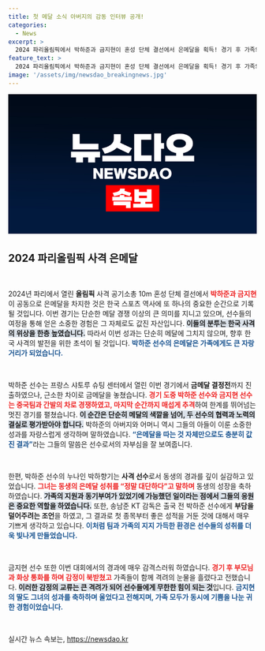 ```yaml
---
title: 첫 메달 소식 아버지의 감동 인터뷰 공개!
categories:
  - News
excerpt: >
  2024 파리올림픽에서 박하준과 금지현이 혼성 단체 결선에서 은메달을 획득! 경기 후 가족의 자랑스러운 반응과 감동적인 뒷이야기를 전합니다. 금메달은 놓쳤지만 열정 가득한 그 순간을 놓치지 마세요!
feature_text: >
  2024 파리올림픽에서 박하준과 금지현이 혼성 단체 결선에서 은메달을 획득! 경기 후 가족의 자랑스러운 반응과 감동적인 뒷이야기를 전합니다. 금메달은 놓쳤지만 열정 가득한 그 순간을 놓치지 마세요!
image: '/assets/img/newsdao_breakingnews.jpg'
---
```


<p><img src="/assets/img/newsdao_breakingnews.jpg" alt="ontimetimes 속보" /></p>

<h2 data-ke-size="size26">2024 파리올림픽 사격 은메달</h2>

<p data-ke-size="size16">&nbsp;</p>

<p>2024년 파리에서 열린 <b>올림픽</b> 사격 공기소총 10m 혼성 단체 결선에서 <b><span style="color: #ee2323;">박하준과 금지현</span></b>이 공동으로 은메달을 차지한 것은 한국 스포츠 역사에 또 하나의 중요한 순간으로 기록될 것입니다. 이번 경기는 단순한 메달 경쟁 이상의 큰 의미를 지니고 있으며, 선수들의 여정을 통해 얻은 소중한 경험은 그 자체로도 값진 자산입니다. <b><span style="background-color: #21538527;">이들의 분투는 한국 사격의 위상을 한층 높였습니다.</span></b> 따라서 이번 성과는 단순히 메달에 그치지 않으며, 향후 한국 사격의 발전을 위한 초석이 될 것입니다. <b><span style="color: #1a5490;">박하준 선수의 은메달은 가족에게도 큰 자랑거리가 되었습니다.</span></b></p>

<p data-ke-size="size16">&nbsp;</p>

<p>박하준 선수는 프랑스 샤토루 슈팅 센터에서 열린 이번 경기에서 <b>금메달 결정전</b>까지 진출하였으나, 근소한 차이로 금메달을 놓쳤습니다. <b><span style="color: #ee2323;">경기 도중 박하준 선수와 금지현 선수는 중국팀과 간발의 차로 경쟁하였고, 마지막 순간까지 매섭게 추격</span></b>하여 한계를 뛰어넘는 멋진 경기를 펼쳤습니다. <b><span style="background-color: #21538527;">이 순간은 단순히 메달의 색깔을 넘어, 두 선수의 협력과 노력의 결실로 평가받아야 합니다.</span></b> 박하준의 아버지와 어머니 역시 그들의 아들이 이룬 소중한 성과를 자랑스럽게 생각하며 말하였습니다. <b><span style="color: #1a5490;">“은메달을 따는 것 자체만으로도 충분히 값진 결과”</span></b>라는 그들의 말씀은 선수로서의 자부심을 잘 보여줍니다.</p>

<p data-ke-size="size16">&nbsp;</p>

<p>한편, 박하준 선수의 누나인 박하향기는 <b>사격 선수</b>로서 동생의 경과를 깊이 실감하고 있었습니다. <b><span style="color: #ee2323;">그녀는 동생의 은메달 성취를 “정말 대단하다”고 말하며</span></b> 동생의 성장을 축하하였습니다. <b><span style="background-color: #21538527;">가족의 지원과 동기부여가 있었기에 가능했던 일이라는 점에서 그들의 응원은 중요한 역할을 하였습니다.</span></b> 또한, 송남준 KT 감독은 출국 전 박하준 선수에게 <b>부담을 덜어주려는 조언</b>을 하였고, 그 결과로 첫 종목부터 좋은 성적을 거둔 것에 대해서 매우 기쁘게 생각하고 있습니다. <b><span style="color: #1a5490;">이처럼 팀과 가족의 지지 가득한 환경은 선수들의 성취를 더욱 빛나게 만들었습니다.</span></b></p>

<p data-ke-size="size16">&nbsp;</p>

<p>금지현 선수 또한 이번 대회에서의 경과에 매우 감격스러워 하였습니다. <b><span style="color: #ee2323;">경기 후 부모님과 화상 통화를 하며 감정이 북받쳤고</span></b> 가족들이 함께 격려의 눈물을 흘렸다고 전했습니다. <b><span style="background-color: #21538527;">이러한 감정의 교류는 큰 격려가 되어 선수들에게 무한한 힘이 되는 것</span></b>입니다. <b><span style="color: #1a5490;">금지현의 딸도 그녀의 성과를 축하하며 울었다고 전해지며, 가족 모두가 동시에 기쁨을 나눈 귀한 경험이었습니다.</span></b></p>

<p data-ke-size="size16">&nbsp;</p>

<p data-ke-size="size16"></p>
실시간 뉴스 속보는, <a href="https://newsdao.kr" rel="dofollow">https://newsdao.kr</a>


